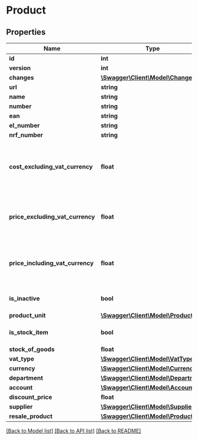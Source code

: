 # Product

## Properties
Name | Type | Description | Notes
------------ | ------------- | ------------- | -------------
**id** | **int** |  | [optional] 
**version** | **int** |  | [optional] 
**changes** | [**\Swagger\Client\Model\Change[]**](Change.md) |  | [optional] 
**url** | **string** |  | [optional] 
**name** | **string** |  | [optional] 
**number** | **string** |  | [optional] 
**ean** | **string** |  | [optional] 
**el_number** | **string** |  | [optional] 
**nrf_number** | **string** |  | [optional] 
**cost_excluding_vat_currency** | **float** | Price purchase (cost) excluding VAT in the product&#x27;s currency | [optional] 
**price_excluding_vat_currency** | **float** | Price of purchase excluding VAT in the product&#x27;s currency | [optional] 
**price_including_vat_currency** | **float** | Price of purchase including VAT in the product&#x27;s currency | [optional] 
**is_inactive** | **bool** |  | [optional] [default to false]
**product_unit** | [**\Swagger\Client\Model\ProductUnit**](ProductUnit.md) |  | [optional] 
**is_stock_item** | **bool** |  | [optional] [default to false]
**stock_of_goods** | **float** |  | [optional] 
**vat_type** | [**\Swagger\Client\Model\VatType**](VatType.md) |  | [optional] 
**currency** | [**\Swagger\Client\Model\Currency**](Currency.md) |  | [optional] 
**department** | [**\Swagger\Client\Model\Department**](Department.md) |  | [optional] 
**account** | [**\Swagger\Client\Model\Account**](Account.md) |  | [optional] 
**discount_price** | **float** |  | [optional] 
**supplier** | [**\Swagger\Client\Model\Supplier**](Supplier.md) |  | [optional] 
**resale_product** | [**\Swagger\Client\Model\Product**](Product.md) |  | [optional] 

[[Back to Model list]](../../README.md#documentation-for-models) [[Back to API list]](../../README.md#documentation-for-api-endpoints) [[Back to README]](../../README.md)

